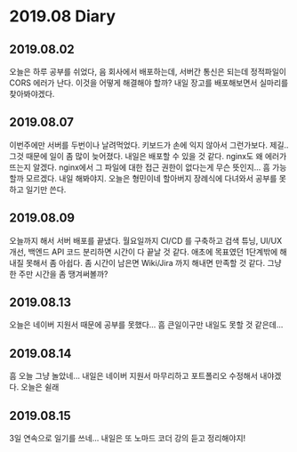2019.08 Diary
=================

## 2019.08.02

오늘은 하루 공부를 쉬었다, 음 회사에서 배포하는데, 서버간 통신은 되는데 정적파일이 CORS 에러가 난다. 이것을 어떻게 해결해야 할까? 내일 장고를 배포해보면서 실마리를 찾아봐야겠다.


## 2019.08.07

이번주에만 서버를 두번이나 날려먹었다. 키보드가 손에 익지 않아서 그런가보다. 제길.. 그것 때문에 일이 좀 많이 늦어졌다. 내일은 배포할 수 있을 것 같다. nginx도 왜 에러가 뜨는지 알겠다. nginx에서 그 파일에 대한 접근 권한이 없다는게 무슨 뜻인지... 흠 가능할까 모르겠다. 내일 해봐야지. 오늘은 형민이네 할아버지 장례식에 다녀와서 공부를 못하고 일기만 쓴다.


## 2019.08.09

오늘까지 해서 서버 배포를 끝냈다. 월요일까지 CI/CD 를 구축하고 검색 튜닝, UI/UX 개선, 백엔드 API 코드 분리하면 시간이 다 끝날 것 같다. 애초에 목표였던 1단계밖에 해내질 못해서 좀 아쉽다. 좀 시간이 남은면 Wiki/Jira 까지 해내면 만족할 것 같다. 그냥 한 주만 시간을 좀 땡겨써볼까? 


## 2019.08.13

오늘은 네이버 지원서 때문에 공부를 못했다... 흠 큰일이구만 내일도 못할 것 같은데...


## 2019.08.14

흠 오늘 그냥 놀았네... 내일은 네이버 지원서 마무리하고 포트폴리오 수정해서 내야겠다. 오늘은 쉴래

## 2019.08.15

3일 연속으로 일기를 쓰네... 내일은 또 노마드 코더 강의 듣고 정리해야지! 